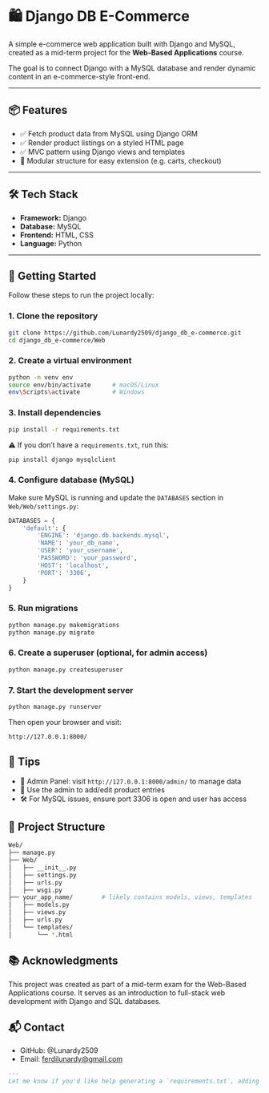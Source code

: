 # 🛍️ Django DB E-Commerce

A simple e-commerce web application built with Django and MySQL, created as a mid-term project for the **Web-Based Applications** course.

The goal is to connect Django with a MySQL database and render dynamic content in an e-commerce-style front-end.

---

## 📦 Features

- ✅ Fetch product data from MySQL using Django ORM  
- ✅ Render product listings on a styled HTML page  
- ✅ MVC pattern using Django views and templates  
- 🔧 Modular structure for easy extension (e.g. carts, checkout)  

---

## 🛠️ Tech Stack

- **Framework:** Django  
- **Database:** MySQL  
- **Frontend:** HTML, CSS
- **Language:** Python  

---

## 🚀 Getting Started

Follow these steps to run the project locally:

### 1. Clone the repository

```bash
git clone https://github.com/Lunardy2509/django_db_e-commerce.git
cd django_db_e-commerce/Web
```

### 2. Create a virtual environment
```bash
python -m venv env
source env/bin/activate      # macOS/Linux
env\Scripts\activate         # Windows
```

### 3. Install dependencies
```bash
pip install -r requirements.txt
```
⚠️ If you don’t have a `requirements.txt`, run this:
```bash
pip install django mysqlclient
```

### 4. Configure database (MySQL)
Make sure MySQL is running and update the `DATABASES` section in `Web/Web/settings.py`:
```python
DATABASES = {
    'default': {
        'ENGINE': 'django.db.backends.mysql',
        'NAME': 'your_db_name',
        'USER': 'your_username',
        'PASSWORD': 'your_password',
        'HOST': 'localhost',
        'PORT': '3306',
    }
}
```

### 5. Run migrations
```bash
python manage.py makemigrations
python manage.py migrate
```

### 6. Create a superuser (optional, for admin access)
```bash
python manage.py createsuperuser
```

### 7. Start the development server
```bash
python manage.py runserver
```

Then open your browser and visit:
```markdown
http://127.0.0.1:8000/
```

## 🧪 Tips
- 🔐 Admin Panel: visit `http://127.0.0.1:8000/admin/` to manage data
- 🧱 Use the admin to add/edit product entries
- 🛠️ For MySQL issues, ensure port 3306 is open and user has access

## 📁 Project Structure
```bash
Web/
├── manage.py
├── Web/
│   ├── __init__.py
│   ├── settings.py
│   ├── urls.py
│   ├── wsgi.py
├── your_app_name/        # likely contains models, views, templates
│   ├── models.py
│   ├── views.py
│   ├── urls.py
│   └── templates/
│       └── *.html
```

## 📚 Acknowledgments
This project was created as part of a mid-term exam for the Web-Based Applications course. It serves as an introduction to full-stack web development with Django and SQL databases.

## 📬 Contact
- GitHub: @Lunardy2509
- Email: ferdilunardy@gmail.com

```markdown
---
Let me know if you'd like help generating a `requirements.txt`, adding badges (like build status or tech stack), or uploading screenshots to include in this README.
